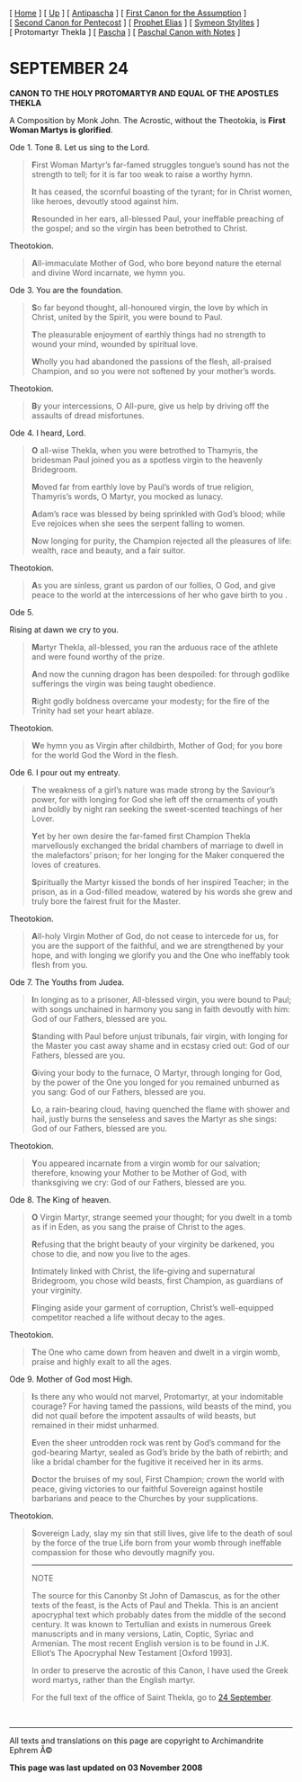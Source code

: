\[ [Home](index.md) \] \[ [Up](john-dam.md) \] \[ [Antipascha](thomcan.md) \] \[ [First Canon for the Assumption](asccan01.md) \] \[ [Second Canon for Pentecost](pentcan2.md) \] \[ [Prophet Elias](20julcan.md) \] \[ [Symeon Stylites](symeon.md) \] \[ Protomartyr Thekla \] \[ [Pascha](PaschaCan.md) \] \[ [Paschal Canon with Notes](paschal_canon_with_notes.md) \]

SEPTEMBER 24
============

**CANON TO THE HOLY PROTOMARTYR
AND EQUAL OF THE APOSTLES THEKLA**

A Composition by Monk John.
The Acrostic, without the Theotokia, is
**First Woman Martys is glorified**.

Ode 1. Tone 8.
Let us sing to the Lord.

> **F**irst Woman Martyr’s far-famed struggles tongue’s sound has not the strength to tell; for it is far too weak to raise a worthy hymn.
>
> **I**t has ceased, the scornful boasting of the tyrant; for in Christ women, like heroes, devoutly stood against him.
>
> **R**esounded in her ears, all-blessed Paul, your ineffable preaching of the gospel; and so the virgin has been betrothed to Christ.

Theotokion.

> **A**ll-immaculate Mother of God, who bore beyond nature the eternal and divine Word incarnate, we hymn you.

Ode 3. You are the foundation.

> **S**o far beyond thought, all-honoured virgin, the love by which in Christ, united by the Spirit, you were bound to Paul.
>
> **T**he pleasurable enjoyment of earthly things had no strength to wound your mind, wounded by spiritual love.
>
> **W**holly you had abandoned the passions of the flesh, all-praised Champion, and so you were not softened by your mother’s words.

Theotokion.

> **B**y your intercessions, O All-pure, give us help by driving off the assaults of dread misfortunes.

Ode 4. I heard, Lord.

> **O** all-wise Thekla, when you were betrothed to Thamyris, the bridesman Paul joined you as a spotless virgin to the heavenly Bridegroom.
>
> **M**oved far from earthly love by Paul’s words of true religion, Thamyris’s words, O Martyr, you mocked as lunacy.
>
> **A**dam’s race was blessed by being sprinkled with God’s blood; while Eve rejoices when she sees the serpent falling to women.
>
> **N**ow longing for purity, the Champion rejected all the pleasures of life: wealth, race and beauty, and a fair suitor.

Theotokion.

> **A**s you are sinless, grant us pardon of our follies, O God, and give peace to the world at the intercessions of her who gave birth to you .

Ode 5.

Rising at dawn we cry to you.

> **M**artyr Thekla, all-blessed, you ran the arduous race of the athlete and were found worthy of the prize.
>
> **A**nd now the cunning dragon has been despoiled: for through godlike sufferings the virgin was being taught obedience.
>
> **R**ight godly boldness overcame your modesty; for the fire of the Trinity had set your heart ablaze.

Theotokion.

> **W**e hymn you as Virgin after childbirth, Mother of God; for you bore for the world God the Word in the flesh.

Ode 6. I pour out my entreaty.

> **T**he weakness of a girl’s nature was made strong by the Saviour’s power, for with longing for God she left off the ornaments of youth and boldly by night ran seeking the sweet-scented teachings of her Lover.
>
> **Y**et by her own desire the far-famed first Champion Thekla marvellously exchanged the bridal chambers of marriage to dwell in the malefactors’ prison; for her longing for the Maker conquered the loves of creatures.
>
> **S**piritually the Martyr kissed the bonds of her inspired Teacher; in the prison, as in a God-filled meadow, watered by his words she grew and truly bore the fairest fruit for the Master.

Theotokion.

> **A**ll-holy Virgin Mother of God, do not cease to intercede for us, for you are the support of the faithful, and we are strengthened by your hope, and with longing we glorify you and the One who ineffably took flesh from you.

Ode 7. The Youths from Judea.

> **I**n longing as to a prisoner, All-blessed virgin, you were bound to Paul; with songs unchained in harmony you sang in faith devoutly with him: God of our Fathers, blessed are you.
>
> **S**tanding with Paul before unjust tribunals, fair virgin, with longing for the Master you cast away shame and in ecstasy cried out: God of our Fathers, blessed are you.
>
> **G**iving your body to the furnace, O Martyr, through longing for God, by the power of the One you longed for you remained unburned as you sang: God of our Fathers, blessed are you.
>
> **L**o, a rain-bearing cloud, having quenched the flame with shower and hail, justly burns the senseless and saves the Martyr as she sings: God of our Fathers, blessed are you.

Theotokion.

> **Y**ou appeared incarnate from a virgin womb for our salvation; therefore, knowing your Mother to be Mother of God, with thanksgiving we cry: God of our Fathers, blessed are you.

Ode 8. The King of heaven.

> **O** Virgin Martyr, strange seemed your thought; for you dwelt in a tomb as if in Eden, as you sang the praise of Christ to the ages.
>
> **R**efusing that the bright beauty of your virginity be darkened, you chose to die, and now you live to the ages.
>
> **I**ntimately linked with Christ, the life-giving and supernatural Bridegroom, you chose wild beasts, first Champion, as guardians of your virginity.
>
> **F**linging aside your garment of corruption, Christ’s well-equipped competitor reached a life without decay to the ages.

Theotokion.

> **T**he One who came down from heaven and dwelt in a virgin womb, praise and highly exalt to all the ages.

Ode 9. Mother of God most High.

> **I**s there any who would not marvel, Protomartyr, at your indomitable courage? For having tamed the passions, wild beasts of the mind, you did not quail before the impotent assaults of wild beasts, but remained in their midst unharmed.
>
> **E**ven the sheer untrodden rock was rent by God’s command for the god-bearing Martyr, sealed as God’s bride by the bath of rebirth; and like a bridal chamber for the fugitive it received her in its arms.
>
> **D**octor the bruises of my soul, First Champion; crown the world with peace, giving victories to our faithful Sovereign against hostile barbarians and peace to the Churches by your supplications.

Theotokion.

> **S**overeign Lady, slay my sin that still lives, give life to the death of soul by the force of the true Life born from your womb through ineffable compassion for those who devoutly magnify you.
>
> ------------------------------------------------------------------------
>
> NOTE
>
> The source for this Canonby St John of Damascus, as for the other texts of the feast, is the Acts of Paul and Thekla. This is an ancient apocryphal text which probably dates from the middle of the second century. It was known to Tertullian and exists in numerous Greek manuscripts and in many versions, Latin, Coptic, Syriac and Armenian. The most recent English version is to be found in J.K. Elliot’s The Apocryphal New Testament \[Oxford 1993\].
>
> In order to preserve the acrostic of this Canon, I have used the Greek word martys, rather than the English martyr.
>
> For the full text of the office of Saint Thekla, go to [24 September](24sept.md).

 

------------------------------------------------------------------------

All texts and translations on this page are copyright to
Archimandrite Ephrem Â©

**This page was last updated on 03 November 2008**
